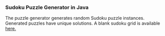 <h3>Sudoku Puzzle Generator in Java</h3>
<P>The puzzle generator generates random Sudoku puzzle instances. Generated puzzles have unique solutions. A blank sudoku grid is available <a href="http://www.saidwhat.co.uk/sudokus/sudokugrid.pdf">here.</a>
